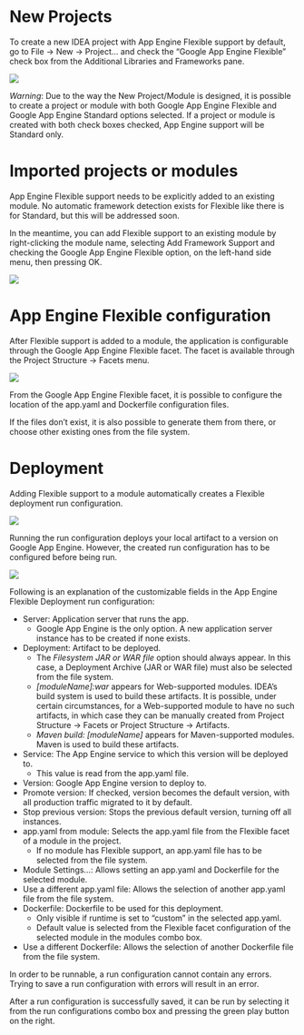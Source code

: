 # New Projects

To create a new IDEA project with App Engine Flexible support by default, go to File -> New -> Project… and check the “Google App Engine Flexible” check box from the Additional Libraries and Frameworks pane.

![](https://googlecloudplatform.github.io/google-cloud-intellij/images/flexible/new-project.png)

_Warning_: Due to the way the New Project/Module is designed, it is possible to create a project or module with both Google App Engine Flexible and Google App Engine Standard options selected. If a project or module is created with both check boxes checked, App Engine support will be Standard only.

# Imported projects or modules

App Engine Flexible support needs to be explicitly added to an existing module. No automatic framework detection exists for Flexible like there is for Standard, but this will be addressed soon.

In the meantime, you can add Flexible support to an existing module by right-clicking the module name, selecting Add Framework Support and checking the Google App Engine Flexible option, on the left-hand side menu, then pressing OK.

![](https://googlecloudplatform.github.io/google-cloud-intellij/images/flexible/add-framework.png)

# App Engine Flexible configuration

After Flexible support is added to a module, the application is configurable through the Google App Engine Flexible facet. The facet is available through the Project Structure -> Facets menu.

![](https://googlecloudplatform.github.io/google-cloud-intellij/images/flexible/facet.png)

From the Google App Engine Flexible facet, it is possible to configure the location of the app.yaml and Dockerfile configuration files.

If the files don’t exist, it is also possible to generate them from there, or choose other existing ones from the file system.

# Deployment

Adding Flexible support to a module automatically creates a Flexible deployment run configuration.

![](https://googlecloudplatform.github.io/google-cloud-intellij/images/flexible/runconfig-outside.png)

Running the run configuration deploys your local artifact to a version on Google App Engine. However, the created run configuration has to be configured before being run.

![](https://googlecloudplatform.github.io/google-cloud-intellij/images/flexible/runconfig-inside.png)

Following is an explanation of the customizable fields in the App Engine Flexible Deployment run configuration:

* Server: Application server that runs the app.
   * Google App Engine is the only option. A new application server instance has to be created if none exists.
* Deployment: Artifact to be deployed. 
   * The _Filesystem JAR or WAR file_ option should always appear. In this case, a Deployment Archive (JAR or WAR file) must also be selected from the file system.
   * _[moduleName]:war_ appears for Web-supported modules. IDEA’s build system is used to build these artifacts. It is possible, under certain circumstances, for a Web-supported module to have no such artifacts, in which case they can be manually created from Project Structure -> Facets or Project Structure -> Artifacts.
   * _Maven build: [moduleName]_ appears for Maven-supported modules. Maven is used to build these artifacts.
* Service: The App Engine service to which this version will be deployed to.
   * This value is read from the app.yaml file.
* Version: Google App Engine version to deploy to.
* Promote version: If checked, version becomes the default version, with all production traffic migrated to it by default.
* Stop previous version: Stops the previous default version, turning off all instances.
* app.yaml from module: Selects the app.yaml file from the Flexible facet of a module in the project.
   * If no module has Flexible support, an app.yaml file has to be selected from the file system.
* Module Settings…: Allows setting an app.yaml and Dockerfile for the selected module.
* Use a different app.yaml file: Allows the selection of another app.yaml file from the file system.
* Dockerfile: Dockerfile to be used for this deployment.
   * Only visible if runtime is set to “custom” in the selected app.yaml.
   * Default value is selected from the Flexible facet configuration of the selected module in the modules combo box.
* Use a different Dockerfile: Allows the selection of another Dockerfile file from the file system.

In order to be runnable, a run configuration cannot contain any errors. Trying to save a run configuration with errors will result in an error.

After a run configuration is successfully saved, it can be run by selecting it from the run configurations combo box and pressing the green play button on the right.

